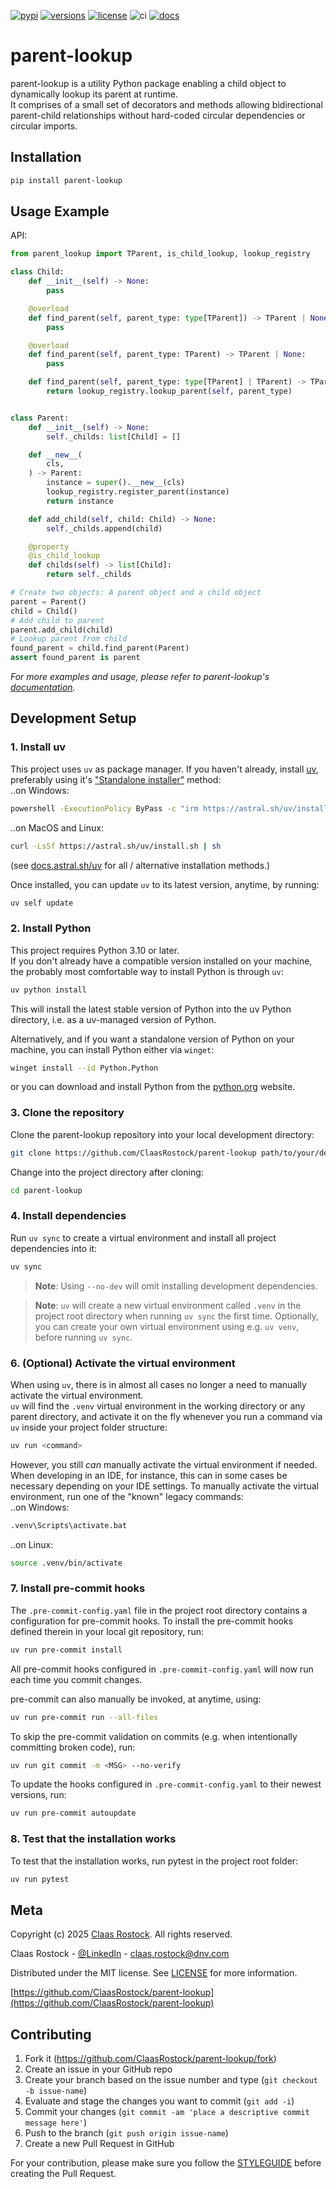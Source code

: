 [![pypi](https://img.shields.io/pypi/v/parent-lookup.svg?color=blue)](https://pypi.python.org/pypi/parent-lookup)
[![versions](https://img.shields.io/pypi/pyversions/parent-lookup.svg?color=blue)](https://pypi.python.org/pypi/parent-lookup)
[![license](https://img.shields.io/pypi/l/parent-lookup.svg)](https://github.com/ClaasRostock/parent-lookup/blob/main/LICENSE)
![ci](https://img.shields.io/github/actions/workflow/status/ClaasRostock/parent-lookup/.github%2Fworkflows%2Fnightly_build.yml?label=ci)
[![docs](https://img.shields.io/github/actions/workflow/status/ClaasRostock/parent-lookup/.github%2Fworkflows%2Fpush_to_release.yml?label=docs)][parent_lookup_docs]

# parent-lookup
parent-lookup is a utility Python package enabling a child object to dynamically lookup its parent at runtime. <br>
It comprises of a small set of decorators and methods allowing bidirectional parent-child relationships without hard-coded circular dependencies or circular imports.


## Installation

```sh
pip install parent-lookup
```

## Usage Example

API:

```py
from parent_lookup import TParent, is_child_lookup, lookup_registry

class Child:
    def __init__(self) -> None:
        pass

    @overload
    def find_parent(self, parent_type: type[TParent]) -> TParent | None:
        pass

    @overload
    def find_parent(self, parent_type: TParent) -> TParent | None:
        pass

    def find_parent(self, parent_type: type[TParent] | TParent) -> TParent | None:
        return lookup_registry.lookup_parent(self, parent_type)


class Parent:
    def __init__(self) -> None:
        self._childs: list[Child] = []

    def __new__(
        cls,
    ) -> Parent:
        instance = super().__new__(cls)
        lookup_registry.register_parent(instance)
        return instance

    def add_child(self, child: Child) -> None:
        self._childs.append(child)

    @property
    @is_child_lookup
    def childs(self) -> list[Child]:
        return self._childs

# Create two objects: A parent object and a child object
parent = Parent()
child = Child()
# Add child to parent
parent.add_child(child)
# Lookup parent from child
found_parent = child.find_parent(Parent)
assert found_parent is parent
```

_For more examples and usage, please refer to parent-lookup's [documentation][parent_lookup_docs]._


## Development Setup

### 1. Install uv
This project uses `uv` as package manager.
If you haven't already, install [uv](https://docs.astral.sh/uv), preferably using it's ["Standalone installer"](https://docs.astral.sh/uv/getting-started/installation/#__tabbed_1_2) method: <br>
..on Windows:
```sh
powershell -ExecutionPolicy ByPass -c "irm https://astral.sh/uv/install.ps1 | iex"
```
..on MacOS and Linux:
```sh
curl -LsSf https://astral.sh/uv/install.sh | sh
```
(see [docs.astral.sh/uv](https://docs.astral.sh/uv/getting-started/installation/) for all / alternative installation methods.)

Once installed, you can update `uv` to its latest version, anytime, by running:
```sh
uv self update
```

### 2. Install Python
This project requires Python 3.10 or later. <br>
If you don't already have a compatible version installed on your machine, the probably most comfortable way to install Python is through `uv`:
```sh
uv python install
```
This will install the latest stable version of Python into the uv Python directory, i.e. as a uv-managed version of Python.

Alternatively, and if you want a standalone version of Python on your machine, you can install Python either via `winget`:
```sh
winget install --id Python.Python
```
or you can download and install Python from the [python.org](https://www.python.org/downloads/) website.

### 3. Clone the repository
Clone the parent-lookup repository into your local development directory:
```sh
git clone https://github.com/ClaasRostock/parent-lookup path/to/your/dev/parent-lookup
```
Change into the project directory after cloning:
```sh
cd parent-lookup
```

### 4. Install dependencies
Run `uv sync` to create a virtual environment and install all project dependencies into it:
```sh
uv sync
```
> **Note**: Using `--no-dev` will omit installing development dependencies.

> **Note**: `uv` will create a new virtual environment called `.venv` in the project root directory when running
> `uv sync` the first time. Optionally, you can create your own virtual environment using e.g. `uv venv`, before running
> `uv sync`.

### 6. (Optional) Activate the virtual environment
When using `uv`, there is in almost all cases no longer a need to manually activate the virtual environment. <br>
`uv` will find the `.venv` virtual environment in the working directory or any parent directory, and activate it on the fly whenever you run a command via `uv` inside your project folder structure:
```sh
uv run <command>
```

However, you still _can_ manually activate the virtual environment if needed.
When developing in an IDE, for instance, this can in some cases be necessary depending on your IDE settings.
To manually activate the virtual environment, run one of the "known" legacy commands: <br>
..on Windows:
```sh
.venv\Scripts\activate.bat
```
..on Linux:
```sh
source .venv/bin/activate
```

### 7. Install pre-commit hooks
The `.pre-commit-config.yaml` file in the project root directory contains a configuration for pre-commit hooks.
To install the pre-commit hooks defined therein in your local git repository, run:
```sh
uv run pre-commit install
```

All pre-commit hooks configured in `.pre-commit-config.yaml` will now run each time you commit changes.

pre-commit can also manually be invoked, at anytime, using:
```sh
uv run pre-commit run --all-files
```

To skip the pre-commit validation on commits (e.g. when intentionally committing broken code), run:
```sh
uv run git commit -m <MSG> --no-verify
```

To update the hooks configured in `.pre-commit-config.yaml` to their newest versions, run:
```sh
uv run pre-commit autoupdate
```

### 8. Test that the installation works
To test that the installation works, run pytest in the project root folder:
```sh
uv run pytest
```

## Meta

Copyright (c) 2025 [Claas Rostock](https://github.com/ClaasRostock). All rights reserved.

Claas Rostock - [@LinkedIn](https://www.linkedin.com/in/claasrostock/?locale=en_US) - claas.rostock@dnv.com



Distributed under the MIT license. See [LICENSE](LICENSE.md) for more information.

[https://github.com/ClaasRostock/parent-lookup](https://github.com/ClaasRostock/parent-lookup)

## Contributing

1. Fork it (<https://github.com/ClaasRostock/parent-lookup/fork>)
2. Create an issue in your GitHub repo
3. Create your branch based on the issue number and type (`git checkout -b issue-name`)
4. Evaluate and stage the changes you want to commit (`git add -i`)
5. Commit your changes (`git commit -am 'place a descriptive commit message here'`)
6. Push to the branch (`git push origin issue-name`)
7. Create a new Pull Request in GitHub

For your contribution, please make sure you follow the [STYLEGUIDE](STYLEGUIDE.md) before creating the Pull Request.

<!-- Markdown link & img dfn's -->
[parent_lookup_docs]: https://ClaasRostock.github.io/parent-lookup/README.html
